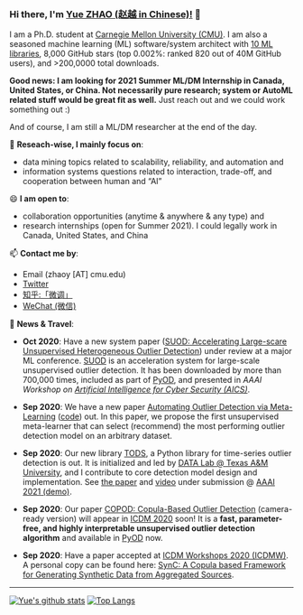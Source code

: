 ### Hi there, I'm [Yue ZHAO (赵越 in Chinese)!](https://www.andrew.cmu.edu/user/yuezhao2/) 👋


I am a Ph.D. student at [Carnegie Mellon University (CMU)](https://www.cmu.edu/). I am also a seasoned machine learning (ML) software/system architect with [10 ML libraries](https://github.com/yzhao062), 8,000 GitHub stars (top 0.002%: ranked 820 out of 40M GitHub users), and >200,0000 total downloads.

**Good news: I am looking for 2021 Summer ML/DM Internship in Canada, United States, or China. Not necessarily pure research; system or AutoML related stuff would be great fit as well.** Just reach out and we could work something out :)

And of course, I am still a ML/DM researcher at the end of the day.

🔭 **Reseach-wise, I mainly focus on**:

- data mining topics related to scalability, reliability, and automation and
- information systems questions related to interaction, trade-off, and cooperation between human and “AI”

😄 **I am open to**:

- collaboration opportunities (anytime & anywhere & any type) and 
- research internships (open for Summer 2021). I could legally work in Canada, United States, and China

📫 **Contact me by**:
- Email (zhaoy [AT] cmu.edu)
- [Twitter](https://twitter.com/yzhao062)
- [知乎:「微调」](https://www.zhihu.com/people/breaknever)
- [WeChat (微信)](https://www.andrew.cmu.edu/user/yuezhao2/files/ID_zhaoyueyue1002.JPG)


💬 **News & Travel**:

- **Oct 2020**: Have a new system paper ([SUOD: Accelerating Large-scare Unsupervised Heterogeneous Outlier Detection](https://www.andrew.cmu.edu/user/yuezhao2/papers/20-preprint-suod.pdf)) under review at a major ML conference. [SUOD](https://github.com/yzhao062/SUOD) is an
acceleration system for large-scale unsupervised outlier detection. It has been downloaded by more than 700,000 times, included as part of [PyOD](https://github.com/yzhao062/pyod), and presented in *AAAI Workshop on* [*Artificial Intelligence for Cyber Security (AICS)*](http://aics.site/AICS2020/).


- **Sep 2020**: We have a new paper [Automating Outlier Detection via Meta-Learning](https://arxiv.org/abs/2009.10606) ([code](https://github.com/yzhao062/MetaOD)) out. In this paper, we propose the first unsupervised meta-learner that can select (recommend) the most performing outlier detection model on an arbitrary dataset. 

- **Sep 2020**: Our new library [TODS](https://github.com/datamllab/tods), a Python library for time-series outlier detection is out. It is initialized and led by [DATA Lab @ Texas A&M University](https://people.engr.tamu.edu/xiahu/people.html), 
and I contribute to core detection model design and implementation. See [the paper](https://arxiv.org/pdf/2009.09822.pdf) and [video](https://www.youtube.com/watch?v=H0bBXuDUe7s&feature=youtu.be) under submission @ [AAAI 2021 (demo)](https://aaai.org/Conferences/AAAI-21/aaai21demoscall/).

- **Sep 2020**: Our paper [COPOD: Copula-Based Outlier Detection](papers/20-icdm-copod.pdf) (camera-ready version) will appear in [ICDM 2020](http://icdm2020.bigke.org/) soon!
It is a **fast, parameter-free, and highly interpretable unsupervised outlier detection algorithm** and available in [PyOD](https://github.com/yzhao062/pyod) now.

- **Sep 2020**: Have a paper accepted at [ICDM Workshops 2020 (ICDMW)](https://msdm20.loria.fr/). A personal copy can be found here: [SynC: A Copula based Framework for Generating Synthetic Data from Aggregated Sources](papers/20-icdmw-sync.pdf).


----

[![Yue's github stats](https://github-readme-stats.vercel.app/api?username=yzhao062&theme=material-palenight&count_private=true&hide=contribs)](https://github.com/anuraghazra/github-readme-stats)
[![Top Langs](https://github-readme-stats.vercel.app/api/top-langs/?username=yzhao062&theme=material-palenight&hide=Jupyter&layout=compact)](https://github.com/anuraghazra/github-readme-stats)

<!--
**yzhao062/yzhao062** is a ✨ _special_ ✨ repository because its `README.md` (this file) appears on your GitHub profile.

Here are some ideas to get you started:

- 🔭 I’m currently working on ...
- 🌱 I’m currently learning ...
- 👯 I’m looking to collaborate on ...
- 🤔 I’m looking for help with ...
- 💬 Ask me about ...
- 📫 How to reach me: ...
- 😄 Pronouns: ...
- ⚡ Fun fact: ...

I am the author/core developer of various machine learning tools and systems with more than millions of downloads. 
-->
